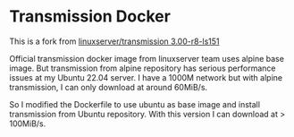# Transmission Docker

This is a fork from [linuxserver/transmission 3.00-r8-ls151](https://github.com/linuxserver/docker-transmission/tree/3.00-r8-ls151)

Official transmission docker image from linuxserver team uses alpine base image. 
But transmission from alpine repository has serious performance issues at my Ubuntu 22.04 server. 
I have a 1000M network but with alpine transmission, I can only download at around 60MiB/s.

So I modified the Dockerfile to use ubuntu as base image and install transmission from Ubuntu repository. With this version I can download at > 100MiB/s.